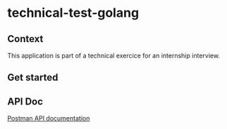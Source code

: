 # technical-test-golang

## Context

This application is part of a technical exercice for an internship interview.

## Get started

## API Doc

[Postman API documentation](https://documenter.getpostman.com/view/3951542/RWEZSiKK)

